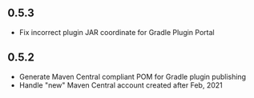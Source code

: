 ## 0.5.3
- Fix incorrect plugin JAR coordinate for Gradle Plugin Portal

## 0.5.2
- Generate Maven Central compliant POM for Gradle plugin publishing
- Handle "new" Maven Central account created after Feb, 2021
